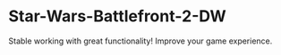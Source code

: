 # Star-Wars-Battlefront-2-DW
Stable working with great functionality! Improve your game experience. 

